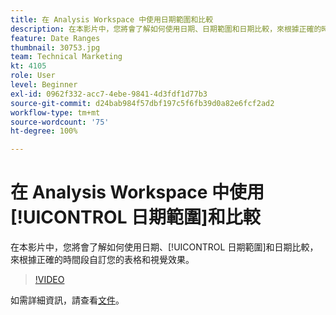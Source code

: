 ```yaml
---
title: 在 Analysis Workspace 中使用日期範圍和比較
description: 在本影片中，您將會了解如何使用日期、日期範圍和日期比較，來根據正確的時間段自訂您的表格和視覺效果。
feature: Date Ranges
thumbnail: 30753.jpg
team: Technical Marketing
kt: 4105
role: User
level: Beginner
exl-id: 0962f332-acc7-4ebe-9841-4d3fdf1d77b3
source-git-commit: d24bab984f57dbf197c5f6fb39d0a82e6fcf2ad2
workflow-type: tm+mt
source-wordcount: '75'
ht-degree: 100%

---
```


# 在 Analysis Workspace 中使用[!UICONTROL 日期範圍]和比較

在本影片中，您將會了解如何使用日期、[!UICONTROL 日期範圍]和日期比較，來根據正確的時間段自訂您的表格和視覺效果。

>[!VIDEO](https://video.tv.adobe.com/v/30753/?quality=12&learn=on)

如需詳細資訊，請查看[文件](https://experienceleague.adobe.com/docs/analytics/analyze/analysis-workspace/components/calendar-date-ranges/calendar.html?lang=zh-Hant)。
